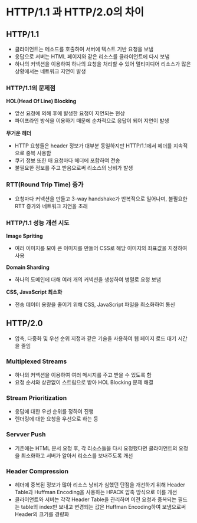 # HTTP/1.1 과 HTTP/2.0의 차이

## HTTP/1.1

- 클라이언트는 메소드를 호출하여 서버에 텍스트 기반 요청을 보냄
- 응답으로 서버는 HTML 페이지와 같은 리소스를 클라이언트에 다시 보냄
- 하나의 커넥션을 이용하여 하나의 요청을 처리할 수 있어 멀티미디어 리소스가 많은 상황에서는 네트워크 지연이 발생

### HTTP/1.1의 문제점

**HOL(Head Of Line) Blocking**

- 앞선 요청에 의해 후에 발생한 요청이 지연되는 현상
- 파이프라인 방식을 이용하기 때문에 순차적으로 응답이 되어 지연이 발생

**무거운 헤더**

- HTTP 요청들은 header 정보가 대부분 동일하지만 HTTP/1.1에서 헤더를 지속적으로 중복 사용함
- 쿠키 정보 또한 매 요청마다 헤더에 포함하여 전송
- 불필요한 정보를 주고 받음으로써 리소스의 낭비가 발생

### RTT(Round Trip Time) 증가

- 요청마다 커넥션을 만들고 3-way handshake가 반복적으로 일어나며, 불필요한 RTT 증가와 네트워크 지연을 초래

### HTTP/1.1 성능 개선 시도

**Image Spriting**

- 여러 이미지를 모아 큰 이미지를 만들어 CSS로 해당 이미지의 좌표값을 지정하여 사용

**Domain Sharding**

- 하나의 도메인에 대해 여러 개의 커넥션을 생성하여 병렬로 요청 보냄

**CSS, JavaScript 최소화**

- 전송 데이터 용량을 줄이기 위해 CSS, JavaScript 파일을 최소화하여 통신

## HTTP/2.0

- 압축, 다중화 및 우선 순위 지정과 같은 기술을 사용하여 웹 페이지 로드 대기 시간을 줄임

### Multiplexed Streams

- 하나의 커넥션을 이용하여 여러 메시지를 주고 받을 수 있도록 함
- 요청 순서와 상관없이 스트림으로 받아 HOL Blocking 문제 해결

### Stream Prioritization

- 응답에 대한 우선 순위를 정하여 진행
- 렌더링에 대한 요청을 우선으로 하는 등

### Servver Push

- 기존에는 HTML 문서 요청 후, 각 리소스들을 다시 요청했다면 클라이언트의 요청을 최소화하고 서버가 알아서 리소스를 보내주도록 개선

### Header Compression

- 헤더에 중복된 정보가 많아 리소스 낭비가 심했던 단점을 개선하기 위해 Header Table과 Huffman Encoding을 사용하는 HPACK 압축 방식으로 이를 개선
- 클라이언트와 서버는 각각 Header Table을 관리하며 이전 요청과 중복되는 필드는 table의 index만 보내고 변경되는 값은 Huffman Encoding하여 보냄으로써 Header의 크기를 경량화
